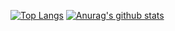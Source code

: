 [![Top Langs](https://github-readme-stats.vercel.app/api/top-langs/?username=anuraghazra&layout=compact&hide_border=true)](https://www.wumao.org)
[![Anurag's github stats](https://github-readme-stats.vercel.app/api?username=wumaorg&show_icons=true&count_private=true&hide=prs&hide_border=true)](https://www.wumao.org)
